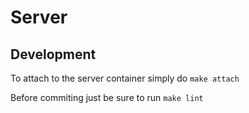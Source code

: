 # Server

## Development

To attach to the server container simply do `make attach`

Before commiting just be sure to run `make lint`
